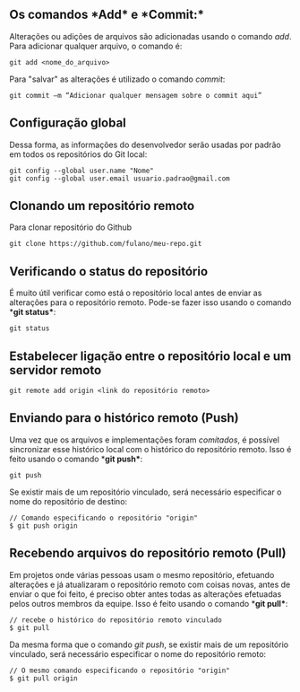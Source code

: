 ## **Os comandos \*Add\* e \*Commit:\***

Alterações ou adições de arquivos são adicionadas usando o comando *add*. Para adicionar qualquer arquivo, o comando é:

```
git add <nome_do_arquivo>
```

Para "salvar" as alterações é utilizado o comando *commit*:

```
git commit –m “Adicionar qualquer mensagem sobre o commit aqui”
```

## **Configuração global**

Dessa forma, as informações do desenvolvedor serão usadas por padrão em todos os repositórios do Git local:

```
git config --global user.name "Nome"
git config --global user.email usuario.padrao@gmail.com
```

## Clonando um repositório remoto

Para clonar repositório do Github 

```
git clone https://github.com/fulano/meu-repo.git 
```

## Verificando o status do repositório

É muito útil verificar como está o repositório local antes de enviar as alterações para o repositório remoto. Pode-se fazer isso usando o comando ***git status\***:

```
git status
```

## Estabelecer ligação entre o repositório local e um servidor remoto

```
git remote add origin <link do repositório remoto>
```

## Enviando para o histórico remoto (Push)

Uma vez que os arquivos e implementações foram *comitados*, é possível sincronizar esse histórico local com o histórico do repositório remoto. Isso é feito usando o comando ***git push\***:

```
git push
```

Se existir mais de um repositório vinculado, será necessário especificar o nome do repositório de destino:

```
// Comando especificando o repositório "origin"
$ git push origin
```

## Recebendo arquivos do repositório remoto (Pull)

Em projetos onde várias pessoas usam o mesmo repositório, efetuando alterações e já atualizaram o repositório remoto com coisas novas, antes de enviar o que foi feito, é preciso obter antes todas as alterações efetuadas pelos outros membros da equipe. Isso é feito usando o comando ***git pull\***:

```
// recebe o histórico do repositório remoto vinculado
$ git pull 
```

Da mesma forma que o comando *git push*, se existir mais de um repositório vinculado, será necessário especificar o nome do repositório remoto:

```
// O mesmo comando especificando o repositório "origin"
$ git pull origin
```
